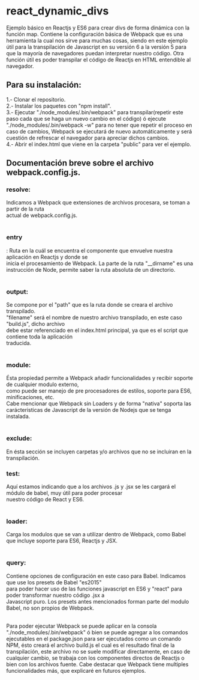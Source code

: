 # react_dynamic_divs
Ejemplo básico en Reactjs y ES6 para crear divs de forma dinámica con la función map.
Contiene la configuración básica de Webpack que es una herramienta la cual nos sirve para muchas cosas,
 siendo en este ejemplo útil para la transpilación de Javascript en su versión 6 a la versión 5 para que la mayoría de 
 navegadores puedan interpretar nuestro código. Otra función útil es poder transpilar el código de Reactjs en HTML entendible al navegador.
 
 <h2>Para su instalación:</h2>
 
 1.- Clonar el repositorio.<br />
 2.- Instalar los paquetes con "npm install".<br />
 3.- Ejecutar "./node_modules/.bin/webpack" para transpilar(repetir este paso cada que se haga un nuevo cambio en el código) ó
 	 ejecute "./node_modules/.bin/webpack -w" para no tener que repetir el proceso en caso de cambios, Webpack se ejecutará de nuevo
 	 automáticamente y será cuestión de refrescar el navegador para apreciar dichos cambios.<br />
 4.- Abrir el index.html que viene en la carpeta "public" para ver el ejemplo.<br />

<h2>Documentación breve sobre el archivo webpack.config.js.</h2>

<h3>resolve:</h3> Indicamos a Webpack que extensiones de archivos procesara, se toman a partir de la ruta <br />
         actual de webpack.config.js. <br />
         <br />
<h3>entry</h3>: Ruta en la cuál se encuentra el componente que envuelve nuestra aplicación en Reactjs y donde se<br />
       inicia el procesamiento de Webpack. La parte de la ruta "__dirname" es una instrucción de Node, permite saber la ruta absoluta de un directorio. <br /><br />
<h3>output:</h3> Se compone por el "path" que es la ruta donde se creara el archivo transpilado.<br />
        "filename" será el nombre de nuestro archivo transpilado, en este caso "build.js", dicho archivo <br />
        debe estar referenciado en el index.html principal, ya que es el script que contiene toda la aplicación <br />
        traducida.<br /><br />
<h3>module:</h3> Ésta propiedad permite a Webpack añadir funcionalidades y recibir soporte de cualquier modulo externo, <br />
        como puede ser manejo de pre procesadores de estilos, soporte para ES6, minificaciones, etc. <br />
        Cabe mencionar que Webpack sin Loaders y de forma "nativa" soporta las carácteristicas de Javascript de la
        versión de Nodejs que se tenga instalada. <br /><br />
<h3>exclude:</h3> En ésta sección se incluyen carpetas y/o archivos que no se incluiran en la transpilación. <br />
<h3>test:</h3> Aquí estamos indicando que a los archivos .js y .jsx se les cargará el módulo de babel, muy útil para poder procesar <br />nuestro código de React y ES6. <br /><br />
<h3>loader:</h3> Carga los modulos que se van a utilizar dentro de Webpack, como Babel que incluye soporte para ES6, Reactjs y JSX. <br /><br />
<h3>query:</h3> Contiene opciones de configuración en este caso para Babel. Indicamos que use los presets de Babel "es2015" <br />
       para poder hacer uso de las funciones javascript en ES6 y "react" para poder transformar nuestro código .jsx a <br />
       Javascript puro. Los presets antes mencionados forman parte del modulo Babel, no son propios de Webpack. <br /><br />

Para poder ejecutar Webpack se puede aplicar en la consola "./node_modules/.bin/webpack" ó bien se puede agregar a los comandos  ejecutables en el package.json para ser ejecutados como un comando NPM, ésto creará el archivo build.js el cual es el resultado final de la transpilación, este archivo no se suele modificar directamente, en caso de cualquier cambio, se trabaja con los componentes directos de Reactjs o bien con los archivos fuente. Cabe destacar que Webpack tiene multiples funcionalidades más, que explicaré en futuros ejemplos.
 
